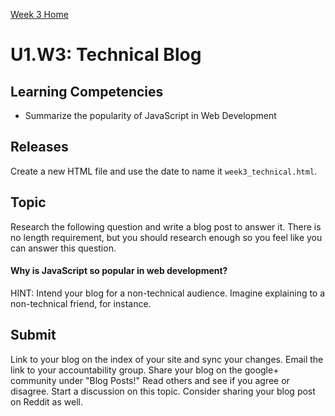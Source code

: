 [Week 3 Home](./)

# U1.W3: Technical Blog

## Learning Competencies
- Summarize the popularity of JavaScript in Web Development

## Releases
Create a new HTML file and use the date to name it `week3_technical.html`. 

## Topic
Research the following question and write a blog post to answer it. There is no length requirement, but you should research enough so you feel like you can answer this question. 

#### Why is JavaScript so popular in web development?

HINT: Intend your blog for a non-technical audience. Imagine explaining to a non-technical friend, for instance. 


## Submit
Link to your blog on the index of your site and sync your changes. Email the link to your accountability group.
Share your blog on the google+ community under "Blog Posts!" Read others and see if you agree or disagree. Start a discussion on this topic.  Consider sharing your blog post on Reddit as well.



